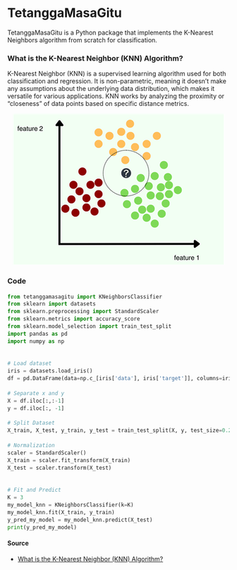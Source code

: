 # TetanggaMasaGitu

TetanggaMasaGitu is a Python package that implements the K-Nearest Neighbors algorithm from scratch for classification. <br/>

### What is the K-Nearest Neighbor (KNN) Algorithm?
K-Nearest Neighbor (KNN) is a supervised learning algorithm used for both classification and regression. It is non-parametric, meaning it doesn’t make any assumptions about the underlying data distribution, which makes it versatile for various applications. KNN works by analyzing the proximity or “closeness” of data points based on specific distance metrics.


<div align="center">
    <img src="/docs/knn.png" alt="K-Nearest Neighbors"/>
</div>

### Code

```python
from tetanggamasagitu import KNeighborsClassifier
from sklearn import datasets
from sklearn.preprocessing import StandardScaler
from sklearn.metrics import accuracy_score
from sklearn.model_selection import train_test_split
import pandas as pd
import numpy as np


# Load dataset
iris = datasets.load_iris()
df = pd.DataFrame(data=np.c_[iris['data'], iris['target']], columns=iris['feature_names'] + ['target'])

# Separate x and y
X = df.iloc[:,:-1]
y = df.iloc[:, -1]

# Split Dataset
X_train, X_test, y_train, y_test = train_test_split(X, y, test_size=0.2, random_state=42)

# Normalization
scaler = StandardScaler()
X_train = scaler.fit_transform(X_train)
X_test = scaler.transform(X_test)


# Fit and Predict
K = 3
my_model_knn = KNeighborsClassifier(k=K)
my_model_knn.fit(X_train, y_train)
y_pred_my_model = my_model_knn.predict(X_test)
print(y_pred_my_model)


```



#### Source
- [What is the K-Nearest Neighbor (KNN) Algorithm?](https://www.appliedaicourse.com/blog/knn-algorithm-in-machine-learning/)
